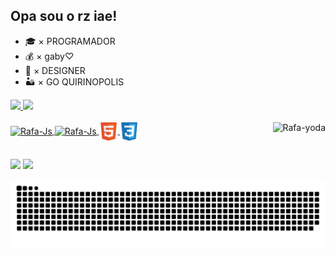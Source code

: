 ## Opa sou o rz iae!
- 🎓 × PROGRAMADOR
- 💰 × gaby♡
- 📝 × DESIGNER 
- 🏜️ × GO QUIRINOPOLIS 

 <div>
  <a href="https://github.com/Scriptrz">
  <img height="180em" src="https://github-readme-stats.vercel.app/api?username=Scriptrz&show_icons=true&theme=dark&include_all_commits=true&count_private=true"/>
  <img height="180em" src="https://github-readme-stats.vercel.app/api/top-langs/?username=Scriptrz&layout=compact&langs_count=7&theme=dark"/>
</div>
<div style="display: inline_block"><br>
  <img align="center" alt="Rafa-Js" height="30" width="30" src="https://cdn.discordapp.com/attachments/866893019905916948/876729249493565470/node_ruther.png">
  <img align="center" alt="Rafa-Js" height="30" width="30" src="https://cdn.discordapp.com/attachments/866893019905916948/876725652173234176/80-803501_javascript-logo-logo-de-java-script-png.png">
  <img align="center" alt="Rafa-HTML" height="30" width="30" src="https://raw.githubusercontent.com/devicons/devicon/master/icons/html5/html5-original.svg">
  <img align="center" alt="Rafa-CSS" height="30" width="30" src="https://raw.githubusercontent.com/devicons/devicon/master/icons/css3/css3-original.svg">
  <img align="right" alt="Rafa-yoda" src="https://media.discordapp.net/attachments/884060027982315544/884109005033717800/PicsArt_09-01-02.53.35.jpg">
</div>
  
  ##
 
<div> 
  <a href="https://youtube.com/channel/UCMWUU6AEzO7O6_ZxT0x-qKw" target="_blank"><img src="https://img.shields.io/badge/YouTube-FF0000?style=for-the-badge&logo=youtube&logoColor=white" target="_blank"></a>
  <a href="https://discord.gg/cvYreuPM" target="_blank"><img src="https://img.shields.io/badge/Discord-7289DA?style=for-the-badge&logo=discord&logoColor=white" target="_blank"></a>  
 
  ![Snake animation](https://github.com/RutherKing/RutherKing/blob/output/github-contribution-grid-snake.svg)
 
</div>

